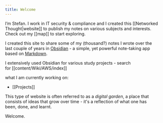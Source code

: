 ```yaml
---
title: Welcome
---
```

I’m Stefan. I work in IT security & compliance and I created this [[Networked Thought|website]] to publish my notes on various subjects and interests. Check out my [[map]] to start exploring.




I created this site to share some of my (thousand?) notes I wrote over the last couple of years in [Obsidian](https://obsidian.md/) - a simple, yet powerful note-taking app based on [Markdown](https://en.wikipedia.org/wiki/Markdown).

I extensively used Obsidian for various study projects - search for [[content/Wiki/AWS/index]]

what I am currently working on:

- [[Projects]]

This type of website is often referred to as a *digital garden*, a place that consists of ideas that grow over time - it's a reflection of what one has been, done, and learnt.

Welcome.